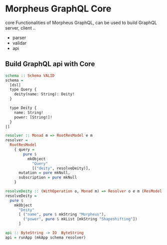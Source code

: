 # Morpheus GraphQL Core

core Functionalities of Morpheus GraphQL, can be used to build GraphQL server, client ..

- parser
- validar
- api

## Build GraphQL api with Core

```hs
schema :: Schema VALID
schema =
  [dsl|
  type Query {
    deity(name: String): Deity!
  }

  type Deity {
    name: String!
    power: [String!]!
  }
|]

resolver :: Monad m => RootResModel e m
resolver =
  RootResModel
    { query =
        pure $
          mkObject
            "Query"
            [("deity", resolveDeity)],
      mutation = pure mkNull,
      subscription = pure mkNull
    }

resolveDeity :: (WithOperation o, Monad m) => Resolver o e m (ResModel o e m)
resolveDeity =
  pure $
    mkObject
      "Deity"
      [ ("name", pure $ mkString "Morpheus"),
        ("power", pure $ mkList [mkString "Shapeshifting"])
      ]

api :: ByteString -> IO  ByteString
api = runApp (mkApp schema resolver)
```
